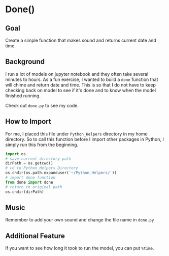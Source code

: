 # Done()

## Goal
Create a simple function that makes sound and returns current date and time. 

## Background 

I run a lot of models on jupyter notebook and they often take several minutes to hours. As a fun exercise, I wanted to build a `done` function that will chime and return date and time. This is so that I do not have to keep checking back on model to see if it's done and to know when the model finished running. 

Check out `done.py` to see my code. 

## How to Import 

For me, I placed this file under `Python_Helpers` directory in my home directory. So to call this function before I import other packages in Python, I simply run this from the beginning. 

```py
import os
# save current directory path 
dirPath = os.getcwd()
# cd to Python_Helpers Directory 
os.chdir(os.path.expanduser('~/Python_Helpers/'))
# import done function 
from done import done 
# return to original path 
os.chdir(dirPath)
```

## Music 
Remember to add your own sound and change the file name in `done.py`

## Additional Feature
If you want to see how long it took to run the model, you can put `%time`.  

